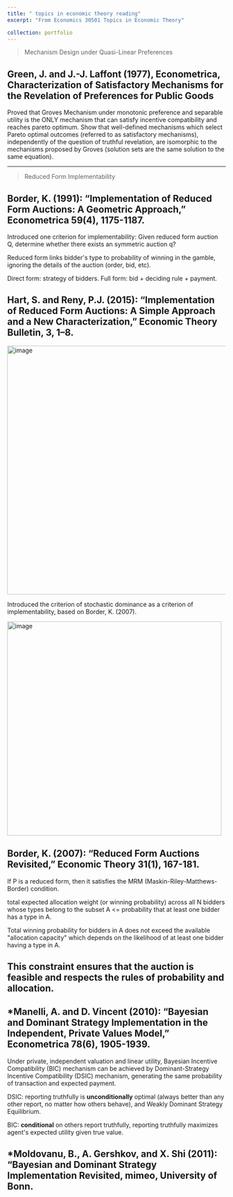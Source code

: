 ```yaml
---
title: " topics in economic theory reading"
excerpt: "From Economics 30501 Topics in Economic Theory"

collection: portfolio
---
```


> Mechanism Design under Quasi-Linear Preferences
## Green, J. and J.-J. Laffont (1977), Econometrica, Characterization of Satisfactory Mechanisms for the Revelation of Preferences for Public Goods

Proved that Groves Mechanism under monotonic preference and separable utility is the ONLY mechanism that can satisfy incentive compatibility and reaches pareto optimum. Show that well-defined mechanisms which select Pareto optimal outcomes (referred to as satisfactory mechanisms), independently of the question of truthful revelation, are  isomorphic to the mechanisms proposed by Groves (solution sets are the same solution to the same equation).

---
> Reduced Form Implementability

## Border, K. (1991): “Implementation of Reduced Form Auctions: A Geometric Approach,” Econometrica 59(4), 1175-1187.

Introduced one criterion for implementability: Given reduced form auction Q, determine whether there exists an symmetric auction q?

Reduced form links bidder's type to probability of winning in the gamble, ignoring the details of the auction (order, bid, etc). 

Direct form: strategy of bidders. Full form: bid + deciding rule + payment. 

## Hart, S. and Reny, P.J. (2015): “Implementation of Reduced Form Auctions: A Simple Approach and a New Characterization,” Economic Theory Bulletin, 3, 1–8.

<img width="574" alt="image" src="https://github.com/user-attachments/assets/4405ed25-894a-46a5-8370-68520f49fbf9" />

Introduced the criterion of stochastic dominance as a criterion of implementability, based on Border, K. (2007).

<img width="494" alt="image" src="https://github.com/user-attachments/assets/633bb486-b274-4701-97e7-173ad77b7c6d" />

## Border, K. (2007): “Reduced Form Auctions Revisited,” Economic Theory 31(1), 167-181.

If P is a reduced form, then it satisfies the MRM (Maskin-Riley-Matthews-Border) condition.

total expected allocation weight (or winning probability) across all N bidders whose types belong to the subset A <= probability that at least one bidder has a type in A. 

Total winning probability for bidders in A does not exceed the available "allocation capacity" which depends on the likelihood of at least one bidder having a type in A.

This constraint ensures that the auction is feasible and respects the rules of probability and allocation.
---
## *Manelli, A. and D. Vincent (2010): “Bayesian and Dominant Strategy Implementation in the Independent, Private Values Model,” Econometrica 78(6), 1905-1939.

Under private, independent valuation and linear utility, Bayesian Incentive Compatibility (BIC) mechanism can be achieved by Dominant-Strategy Incentive Compatibility (DSIC) mechanism, generating the same probability of transaction and expected payment.

DSIC: reporting truthfully is **unconditionally** optimal (always better than any other report, no matter how others behave), and Weakly Dominant Strategy Equilibrium.

BIC: **conditional** on others report truthfully, reporting truthfully maximizes agent's expected utility given true value.

## *Moldovanu, B., A. Gershkov, and X. Shi (2011): “Bayesian and Dominant Strategy Implementation Revisited, mimeo, University of Bonn.






